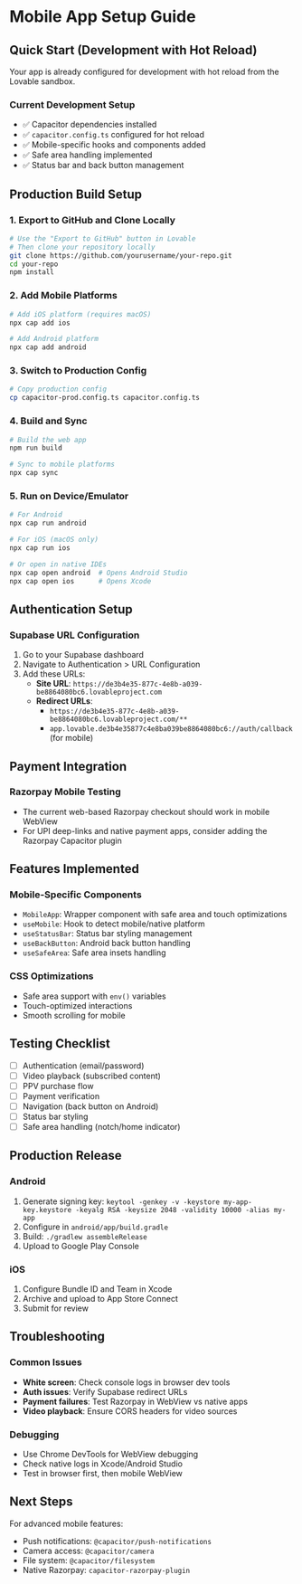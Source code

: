 # Mobile App Setup Guide

## Quick Start (Development with Hot Reload)

Your app is already configured for development with hot reload from the Lovable sandbox.

### Current Development Setup
- ✅ Capacitor dependencies installed
- ✅ `capacitor.config.ts` configured for hot reload
- ✅ Mobile-specific hooks and components added
- ✅ Safe area handling implemented
- ✅ Status bar and back button management

## Production Build Setup

### 1. Export to GitHub and Clone Locally
```bash
# Use the "Export to GitHub" button in Lovable
# Then clone your repository locally
git clone https://github.com/yourusername/your-repo.git
cd your-repo
npm install
```

### 2. Add Mobile Platforms
```bash
# Add iOS platform (requires macOS)
npx cap add ios

# Add Android platform
npx cap add android
```

### 3. Switch to Production Config
```bash
# Copy production config
cp capacitor-prod.config.ts capacitor.config.ts
```

### 4. Build and Sync
```bash
# Build the web app
npm run build

# Sync to mobile platforms
npx cap sync
```

### 5. Run on Device/Emulator
```bash
# For Android
npx cap run android

# For iOS (macOS only)
npx cap run ios

# Or open in native IDEs
npx cap open android  # Opens Android Studio
npx cap open ios      # Opens Xcode
```

## Authentication Setup

### Supabase URL Configuration
1. Go to your Supabase dashboard
2. Navigate to Authentication > URL Configuration
3. Add these URLs:
   - **Site URL**: `https://de3b4e35-877c-4e8b-a039-be8864080bc6.lovableproject.com`
   - **Redirect URLs**: 
     - `https://de3b4e35-877c-4e8b-a039-be8864080bc6.lovableproject.com/**`
     - `app.lovable.de3b4e35877c4e8ba039be8864080bc6://auth/callback` (for mobile)

## Payment Integration

### Razorpay Mobile Testing
- The current web-based Razorpay checkout should work in mobile WebView
- For UPI deep-links and native payment apps, consider adding the Razorpay Capacitor plugin

## Features Implemented

### Mobile-Specific Components
- `MobileApp`: Wrapper component with safe area and touch optimizations
- `useMobile`: Hook to detect mobile/native platform
- `useStatusBar`: Status bar styling management
- `useBackButton`: Android back button handling
- `useSafeArea`: Safe area insets handling

### CSS Optimizations
- Safe area support with `env()` variables
- Touch-optimized interactions
- Smooth scrolling for mobile

## Testing Checklist

- [ ] Authentication (email/password)
- [ ] Video playback (subscribed content)
- [ ] PPV purchase flow
- [ ] Payment verification
- [ ] Navigation (back button on Android)
- [ ] Status bar styling
- [ ] Safe area handling (notch/home indicator)

## Production Release

### Android
1. Generate signing key: `keytool -genkey -v -keystore my-app-key.keystore -keyalg RSA -keysize 2048 -validity 10000 -alias my-app`
2. Configure in `android/app/build.gradle`
3. Build: `./gradlew assembleRelease`
4. Upload to Google Play Console

### iOS
1. Configure Bundle ID and Team in Xcode
2. Archive and upload to App Store Connect
3. Submit for review

## Troubleshooting

### Common Issues
- **White screen**: Check console logs in browser dev tools
- **Auth issues**: Verify Supabase redirect URLs
- **Payment failures**: Test Razorpay in WebView vs native apps
- **Video playback**: Ensure CORS headers for video sources

### Debugging
- Use Chrome DevTools for WebView debugging
- Check native logs in Xcode/Android Studio
- Test in browser first, then mobile WebView

## Next Steps

For advanced mobile features:
- Push notifications: `@capacitor/push-notifications`
- Camera access: `@capacitor/camera`
- File system: `@capacitor/filesystem`
- Native Razorpay: `capacitor-razorpay-plugin`